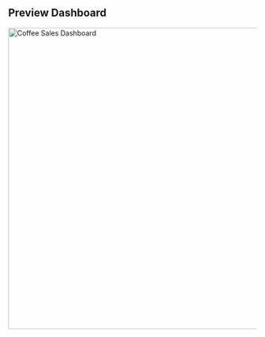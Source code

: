 ## Preview Dashboard

<img width="611" alt="Coffee Sales Dashboard" src="https://github.com/farhanlamiran/CoffeeSalesDashboard-Excel/assets/74169952/24395314-a5b4-4012-b52c-d3d4f1fba396">

